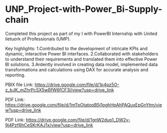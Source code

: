 # UNP_Project-with-Power_Bi-Supply-chain
Completed this project as part of my I with PowerBI Internship with United lietuork of Professionals (UMP).

Key highlights:
1.Contributed to the development of intricate KPIs and dynamic, interactive Power BI interfaces.
2.Collaborated with stakeholders to understand their requirements and translated them into effective Power BI solutions.
3.Ardently involved in creating data model, implemented data transformations and calculations using DAX for accurate analysis and reporting.

PBIX file Link: https://drive.google.com/file/d/1p4pz5O-z_bJK_mZhrPcSX5wBfW6fCF3l/view?usp=drive_link

PDF Link: https://drive.google.com/file/d/1mTpOtatopB5j1pghHpAhPAQuxEpGnYtm/view?usp=drive_link

PDF Link: https://drive.google.com/file/d/1gnW2dup1_DW2y-9j4Pzf6hCeSKrKAJ1x/view?usp=drive_link
